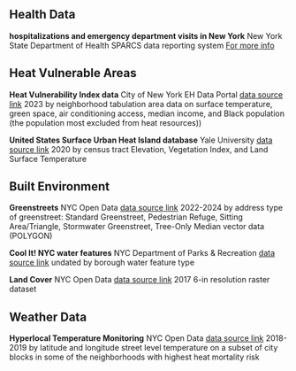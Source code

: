 ## Health Data
**hospitalizations and emergency department visits in New York**
New York State Department of Health SPARCS data reporting system
[For more info](https://www.health.ny.gov/statistics/sparcs/)

## Heat Vulnerable Areas
**Heat Vulnerability Index data**
City of New York EH Data Portal
[data source link](https://a816-dohbesp.nyc.gov/IndicatorPublic/data-explorer/climate/?id=2411#display=summary)
2023 by neighborhood tabulation area
data on surface temperature, green space, air conditioning access, median income, and Black population (the population most excluded from heat resources))

**United States Surface Urban Heat Island database**
Yale University
[data source link](https://data.mendeley.com/datasets/x9mv4krnm2/3)
2020 by census tract
Elevation, Vegetation Index, and Land Surface Temperature

## Built Environment
**Greenstreets**
NYC Open Data
[data source link](https://data.cityofnewyork.us/dataset/Greenstreets/vzj6-pcjy)
2022-2024 by address
type of greenstreet: Standard Greenstreet, Pedestrian Refuge, Sitting Area/Triangle, Stormwater Greenstreet, Tree-Only Median
vector data (POLYGON)

**Cool It! NYC water features**
NYC Department of Parks & Recreation
[data source link](https://www.nycgovparks.org/about/health-and-safety-guide/cool-it-nyc)
undated by borough
water feature type

**Land Cover**
NYC Open Data
[data source link](https://data.cityofnewyork.us/Environment/Land-Cover-Raster-Data-2017-6in-Resolution/he6d-2qns/about_data)
2017 6-in resolution raster dataset

## Weather Data
**Hyperlocal Temperature Monitoring**
NYC Open Data
[data source link](https://data.cityofnewyork.us/dataset/Hyperlocal-Temperature-Monitoring/qdq3-9eqn/data)
2018-2019 by latitude and longitude
street level temperature on a subset of city blocks in some of the neighborhoods with highest heat mortality risk

